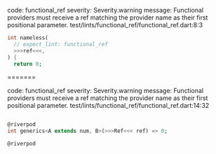 code: functional_ref
severity: Severity.warning
message: Functional providers must receive a ref matching the provider name as their first positional parameter.
test/lints/functional_ref/functional_ref.dart:8:3

```dart
int nameless(
  // expect_lint: functional_ref
  >>>ref<<<,
) {
  return 0;
```

=======

code: functional_ref
severity: Severity.warning
message: Functional providers must receive a ref matching the provider name as their first positional parameter.
test/lints/functional_ref/functional_ref.dart:14:32

```dart

@riverpod
int generics<A extends num, B>(>>>Ref<<< ref) => 0;

@riverpod
```
